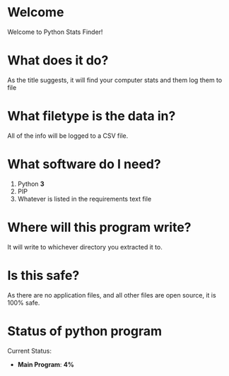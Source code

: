 # Welcome

Welcome to Python Stats Finder!

# What does it do?

As the title suggests, it will find your computer stats and them log them to file

# What filetype is the data in?

All of the info will be logged to a CSV file.

# What software do I need?

1. Python **3**
2. PIP
3. Whatever is listed in the requirements text file

# Where will this program write?

It will write to whichever directory you extracted it to.

# Is this safe?

As there are no application files, and all other files are open source, it is 100% safe.

# Status of python program

Current Status:

* **Main Program**: **4%**
